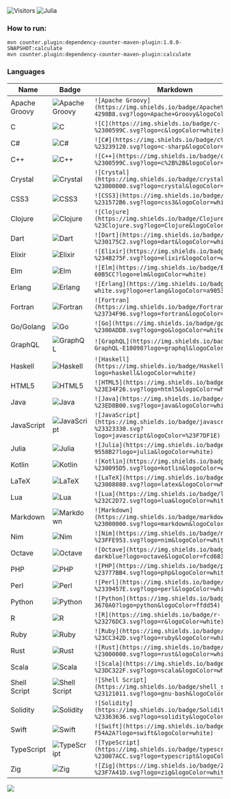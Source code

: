 ![Visitors](https://api.visitorbadge.io/api/visitors?path=https://github.com/Zaytsev-Dmitry/dependency-counter-maven-pluginVisits&countColor=%230c7ebe&style=flat&labelStyle=none)
![Julia](https://img.shields.io/badge/-Julia-9558B2?logo=julia&logoColor=white)
### How to run:
```
mvn counter.plugin:dependency-counter-maven-plugin:1.0.0-SNAPSHOT:calculate
mvn counter.plugin:dependency-counter-maven-plugin:calculate
```



### Languages

| Name          | Badge                                                                                                                            | Markdown                                                                                                                           |
| ------------- | -------------------------------------------------------------------------------------------------------------------------------- | ---------------------------------------------------------------------------------------------------------------------------------- |
| Apache Groovy | ![Apache Groovy](https://img.shields.io/badge/Apache%20Groovy-4298B8.svg?logo=Apache+Groovy&logoColor=white) | `![Apache Groovy](https://img.shields.io/badge/Apache%20Groovy-4298B8.svg?logo=Apache+Groovy&logoColor=white)` |
| C             | ![C](https://img.shields.io/badge/c-%2300599C.svg?logo=c&logoColor=white)                                    | `![C](https://img.shields.io/badge/c-%2300599C.svg?logo=c&logoColor=white)`                                    |
| C#            | ![C#](https://img.shields.io/badge/c%23-%23239120.svg?logo=c-sharp&logoColor=white)                          | `![C#](https://img.shields.io/badge/c%23-%23239120.svg?logo=c-sharp&logoColor=white)`                          |
| C++           | ![C++](https://img.shields.io/badge/c++-%2300599C.svg?logo=c%2B%2B&logoColor=white)                          | `![C++](https://img.shields.io/badge/c++-%2300599C.svg?logo=c%2B%2B&logoColor=white)`                          |
| Crystal       | ![Crystal](https://img.shields.io/badge/crystal-%23000000.svg?logo=crystal&logoColor=white)                  | `![Crystal](https://img.shields.io/badge/crystal-%23000000.svg?logo=crystal&logoColor=white)`                   |
| CSS3          | ![CSS3](https://img.shields.io/badge/css3-%231572B6.svg?logo=css3&logoColor=white)                           | `![CSS3](https://img.shields.io/badge/css3-%231572B6.svg?logo=css3&logoColor=white)`                           |
| Clojure       | ![Clojure](https://img.shields.io/badge/Clojure-%23Clojure.svg?logo=Clojure&logoColor=Clojure)               | `![Clojure](https://img.shields.io/badge/Clojure-%23Clojure.svg?logo=Clojure&logoColor=Clojure)`               |
| Dart          | ![Dart](https://img.shields.io/badge/dart-%230175C2.svg?logo=dart&logoColor=white)                           | `![Dart](https://img.shields.io/badge/dart-%230175C2.svg?logo=dart&logoColor=white)`                           |
| Elixir        | ![Elixir](https://img.shields.io/badge/elixir-%234B275F.svg?logo=elixir&logoColor=white)                     | `![Elixir](https://img.shields.io/badge/elixir-%234B275F.svg?logo=elixir&logoColor=white)`                     |
| Elm           | ![Elm](https://img.shields.io/badge/Elm-60B5CC?logo=elm&logoColor=white)                                     | `![Elm](https://img.shields.io/badge/Elm-60B5CC?logo=elm&logoColor=white) `                                    |
| Erlang        | ![Erlang](https://img.shields.io/badge/Erlang-white.svg?logo=erlang&logoColor=a90533)                        | `![Erlang](https://img.shields.io/badge/Erlang-white.svg?logo=erlang&logoColor=a90533)`                        |
| Fortran       | ![Fortran](https://img.shields.io/badge/Fortran-%23734F96.svg?logo=fortran&logoColor=white)                  | `![Fortran](https://img.shields.io/badge/Fortran-%23734F96.svg?logo=fortran&logoColor=white) `                 |
| Go/Golang     | ![Go](https://img.shields.io/badge/go-%2300ADD8.svg?logo=go&logoColor=white)                                 | `![Go](https://img.shields.io/badge/go-%2300ADD8.svg?logo=go&logoColor=white)`                                 |
| GraphQL       | ![GraphQL](https://img.shields.io/badge/-GraphQL-E10098?logo=graphql&logoColor=white)                        | `![GraphQL](https://img.shields.io/badge/-GraphQL-E10098?logo=graphql&logoColor=white)`                        |
| Haskell       | ![Haskell](https://img.shields.io/badge/Haskell-5e5086?logo=haskell&logoColor=white)                         | `![Haskell](https://img.shields.io/badge/Haskell-5e5086?logo=haskell&logoColor=white)`                         |
| HTML5         | ![HTML5](https://img.shields.io/badge/html5-%23E34F26.svg?logo=html5&logoColor=white)                        | `![HTML5](https://img.shields.io/badge/html5-%23E34F26.svg?logo=html5&logoColor=white)`                        |
| Java          | ![Java](https://img.shields.io/badge/java-%23ED8B00.svg?logo=java&logoColor=white)                           | `![Java](https://img.shields.io/badge/java-%23ED8B00.svg?logo=java&logoColor=white)`                           |
| JavaScript    | ![JavaScript](https://img.shields.io/badge/javascript-%23323330.svg?logo=javascript&logoColor=%23F7DF1E)     | `![JavaScript](https://img.shields.io/badge/javascript-%23323330.svg?logo=javascript&logoColor=%23F7DF1E)`     |
| Julia         | ![Julia](https://img.shields.io/badge/-Julia-9558B2?logo=julia&logoColor=white)                              | `![Julia](https://img.shields.io/badge/-Julia-9558B2?logo=julia&logoColor=white)`                              |
| Kotlin        | ![Kotlin](https://img.shields.io/badge/kotlin-%230095D5.svg?logo=kotlin&logoColor=white)                     | `![Kotlin](https://img.shields.io/badge/kotlin-%230095D5.svg?logo=kotlin&logoColor=white)`                     |
| LaTeX         | ![LaTeX](https://img.shields.io/badge/latex-%23008080.svg?logo=latex&logoColor=white)                        | `![LaTeX](https://img.shields.io/badge/latex-%23008080.svg?logo=latex&logoColor=white)`                        |
| Lua           | ![Lua](https://img.shields.io/badge/lua-%232C2D72.svg?logo=lua&logoColor=white)                              | `![Lua](https://img.shields.io/badge/lua-%232C2D72.svg?logo=lua&logoColor=white)`                              |
| Markdown      | ![Markdown](https://img.shields.io/badge/markdown-%23000000.svg?logo=markdown&logoColor=white)               | `![Markdown](https://img.shields.io/badge/markdown-%23000000.svg?logo=markdown&logoColor=white)`               |
| Nim           | ![Nim](https://img.shields.io/badge/nim-%23FFE953.svg?logo=nim&logoColor=white)                              | `![Nim](https://img.shields.io/badge/nim-%23FFE953.svg?logo=nim&logoColor=white)`                              |
| Octave        | ![Octave](https://img.shields.io/badge/OCTAVE-darkblue?logo=octave&logoColor=fcd683)                         | `![Octave](https://img.shields.io/badge/OCTAVE-darkblue?logo=octave&logoColor=fcd683)`                         |
| PHP           | ![PHP](https://img.shields.io/badge/php-%23777BB4.svg?logo=php&logoColor=white)                              | `![PHP](https://img.shields.io/badge/php-%23777BB4.svg?logo=php&logoColor=white)`                              |
| Perl          | ![Perl](https://img.shields.io/badge/perl-%2339457E.svg?logo=perl&logoColor=white)                           | `![Perl](https://img.shields.io/badge/perl-%2339457E.svg?logo=perl&logoColor=white)`                           |
| Python        | ![Python](https://img.shields.io/badge/python-3670A0?logo=python&logoColor=ffdd54)                           | `![Python](https://img.shields.io/badge/python-3670A0?logo=python&logoColor=ffdd54)`                           |
| R             | ![R](https://img.shields.io/badge/r-%23276DC3.svg?logo=r&logoColor=white)                                    | `![R](https://img.shields.io/badge/r-%23276DC3.svg?logo=r&logoColor=white)`                                    |
| Ruby          | ![Ruby](https://img.shields.io/badge/ruby-%23CC342D.svg?logo=ruby&logoColor=white)                           | `![Ruby](https://img.shields.io/badge/ruby-%23CC342D.svg?logo=ruby&logoColor=white)`                           |
| Rust          | ![Rust](https://img.shields.io/badge/rust-%23000000.svg?logo=rust&logoColor=white)                           | `![Rust](https://img.shields.io/badge/rust-%23000000.svg?logo=rust&logoColor=white)`                           |
| Scala         | ![Scala](https://img.shields.io/badge/scala-%23DC322F.svg?logo=scala&logoColor=white)                        | `![Scala](https://img.shields.io/badge/scala-%23DC322F.svg?logo=scala&logoColor=white)`                        |
| Shell Script  | ![Shell Script](https://img.shields.io/badge/shell_script-%23121011.svg?logo=gnu-bash&logoColor=white)       | `![Shell Script](https://img.shields.io/badge/shell_script-%23121011.svg?logo=gnu-bash&logoColor=white)`       |
| Solidity      | ![Solidity](https://img.shields.io/badge/Solidity-%23363636.svg?logo=solidity&logoColor=white)               | `![Solidity](https://img.shields.io/badge/Solidity-%23363636.svg?logo=solidity&logoColor=white)`               |
| Swift         | ![Swift](https://img.shields.io/badge/swift-F54A2A?logo=swift&logoColor=white)                               | `![Swift](https://img.shields.io/badge/swift-F54A2A?logo=swift&logoColor=white)`                               |
| TypeScript    | ![TypeScript](https://img.shields.io/badge/typescript-%23007ACC.svg?logo=typescript&logoColor=white)         | `![TypeScript](https://img.shields.io/badge/typescript-%23007ACC.svg?logo=typescript&logoColor=white)`         |
| Zig           | ![Zig](https://img.shields.io/badge/Zig-%23F7A41D.svg?logo=zig&logoColor=white)                              | `![Zig](https://img.shields.io/badge/Zig-%23F7A41D.svg?logo=zig&logoColor=white)`                              |

[![](https://img.shields.io/badge/back%20to%20top-%E2%86%A9-blue)](#shortcuts)
